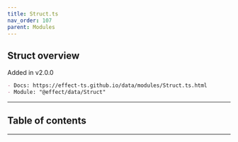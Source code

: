 ```yaml
---
title: Struct.ts
nav_order: 107
parent: Modules
---
```


## Struct overview

Added in v2.0.0

```md
- Docs: https://effect-ts.github.io/data/modules/Struct.ts.html
- Module: "@effect/data/Struct"
```

---

<h2 class="text-delta">Table of contents</h2>

---

